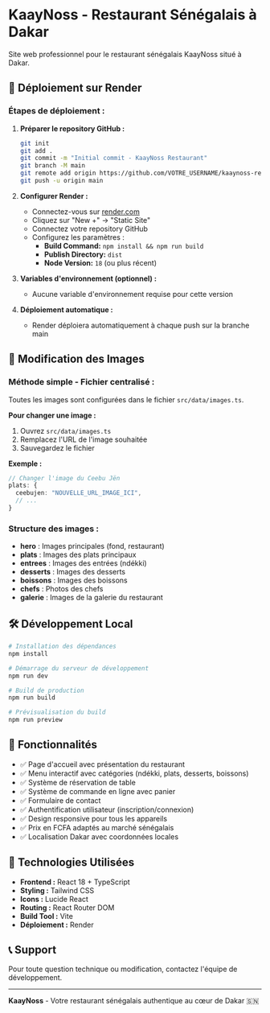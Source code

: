 # KaayNoss - Restaurant Sénégalais à Dakar

Site web professionnel pour le restaurant sénégalais KaayNoss situé à Dakar.

## 🚀 Déploiement sur Render

### Étapes de déploiement :

1. **Préparer le repository GitHub :**
   ```bash
   git init
   git add .
   git commit -m "Initial commit - KaayNoss Restaurant"
   git branch -M main
   git remote add origin https://github.com/VOTRE_USERNAME/kaaynoss-restaurant.git
   git push -u origin main
   ```

2. **Configurer Render :**
   - Connectez-vous sur [render.com](https://render.com)
   - Cliquez sur "New +" → "Static Site"
   - Connectez votre repository GitHub
   - Configurez les paramètres :
     - **Build Command:** `npm install && npm run build`
     - **Publish Directory:** `dist`
     - **Node Version:** `18` (ou plus récent)

3. **Variables d'environnement (optionnel) :**
   - Aucune variable d'environnement requise pour cette version

4. **Déploiement automatique :**
   - Render déploiera automatiquement à chaque push sur la branche main

## 📸 Modification des Images

### Méthode simple - Fichier centralisé :

Toutes les images sont configurées dans le fichier `src/data/images.ts`. 

**Pour changer une image :**
1. Ouvrez `src/data/images.ts`
2. Remplacez l'URL de l'image souhaitée
3. Sauvegardez le fichier

**Exemple :**
```typescript
// Changer l'image du Ceebu Jën
plats: {
  ceebujen: "NOUVELLE_URL_IMAGE_ICI",
  // ...
}
```

### Structure des images :
- **hero** : Images principales (fond, restaurant)
- **plats** : Images des plats principaux
- **entrees** : Images des entrées (ndékki)
- **desserts** : Images des desserts
- **boissons** : Images des boissons
- **chefs** : Photos des chefs
- **galerie** : Images de la galerie du restaurant

## 🛠️ Développement Local

```bash
# Installation des dépendances
npm install

# Démarrage du serveur de développement
npm run dev

# Build de production
npm run build

# Prévisualisation du build
npm run preview
```

## 📱 Fonctionnalités

- ✅ Page d'accueil avec présentation du restaurant
- ✅ Menu interactif avec catégories (ndékki, plats, desserts, boissons)
- ✅ Système de réservation de table
- ✅ Système de commande en ligne avec panier
- ✅ Formulaire de contact
- ✅ Authentification utilisateur (inscription/connexion)
- ✅ Design responsive pour tous les appareils
- ✅ Prix en FCFA adaptés au marché sénégalais
- ✅ Localisation Dakar avec coordonnées locales

## 🎨 Technologies Utilisées

- **Frontend :** React 18 + TypeScript
- **Styling :** Tailwind CSS
- **Icons :** Lucide React
- **Routing :** React Router DOM
- **Build Tool :** Vite
- **Déploiement :** Render

## 📞 Support

Pour toute question technique ou modification, contactez l'équipe de développement.

---

**KaayNoss** - Votre restaurant sénégalais authentique au cœur de Dakar 🇸🇳